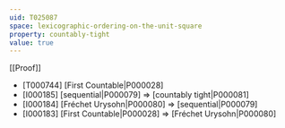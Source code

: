 ```yaml
---
uid: T025087
space: lexicographic-ordering-on-the-unit-square
property: countably-tight
value: true
---
```

[[Proof]]

* [T000744] [First Countable|P000028]
* [I000185] [sequential|P000079] => [countably tight|P000081]
* [I000184] [Fréchet Urysohn|P000080] => [sequential|P000079]
* [I000183] [First Countable|P000028] => [Fréchet Urysohn|P000080]

